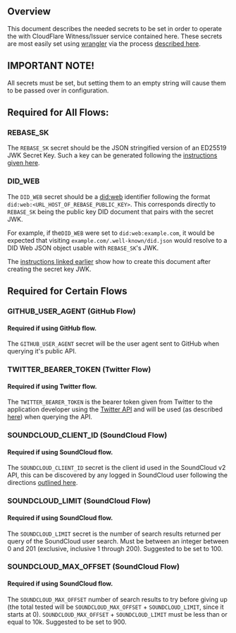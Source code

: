 ## Overview

This document describes the needed secrets to be set in order to operate the with CloudFlare Witness/Issuer service contained here. These secrets are most easily set using [wrangler](https://developers.cloudflare.com/workers/wrangler/get-started/) via the process [described here](https://blog.cloudflare.com/workers-secrets-environment/).

## IMPORTANT NOTE!

All secrets must be set, but setting them to an empty string will cause them to be passed over in configuration. 

## Required for All Flows:
### REBASE_SK
The `REBASE_SK` secret should be the JSON stringified version of an ED25519 JWK Secret Key. Such a key can be generated following the [instructions given here](https://www.spruceid.dev/didkit/didkit-examples/did-web-in-minutes).

### DID_WEB
The `DID_WEB` secret should be a [did:web](https://w3c-ccg.github.io/did-method-web/) identifier following the format `did:web:<URL_HOST_OF_REBASE_PUBLIC_KEY>`. This corresponds directly to `REBASE_SK` being the public key DID document that pairs with the secret JWK. 

For example, if the`DID_WEB` were set to `did:web:example.com`, it would be expected that visiting `example.com/.well-known/did.json` would resolve to a DID Web JSON object usable with `REBASE_SK`'s JWK. 

The [instructions linked earlier](https://www.spruceid.dev/didkit/didkit-examples/did-web-in-minutes) show how to create this document after creating the secret key JWK.

## Required for Certain Flows

### GITHUB_USER_AGENT (GitHub Flow)
#### Required if using GitHub flow.
The `GITHUB_USER_AGENT` secret will be the user agent sent to GitHub when querying it's public API.

### TWITTER_BEARER_TOKEN (Twitter Flow)
#### Required if using Twitter flow.
The `TWITTER_BEARER_TOKEN` is the bearer token given from Twitter to the application developer using the [Twitter API](https://developer.twitter.com/en/docs/twitter-api) and will be used (as described [here](https://developer.twitter.com/en/docs/authentication/oauth-2-0/bearer-tokens)) when querying the API.

### SOUNDCLOUD_CLIENT_ID (SoundCloud Flow)
#### Required if using SoundCloud flow.
The `SOUNDCLOUD_CLIENT_ID` secret is the client id used in the SoundCloud v2 API, this can be discovered by any logged in SoundCloud user following the directions [outlined here](https://stackoverflow.com/a/54174507).

### SOUNDCLOUD_LIMIT (SoundCloud Flow)
#### Required if using SoundCloud flow.
The `SOUNDCLOUD_LIMIT` secret is the number of search results returned per query of the SoundCloud user search. Must be between an integer between 0 and 201 (exclusive, inclusive 1 through 200). Suggested to be set to 100.

### SOUNDCLOUD_MAX_OFFSET (SoundCloud Flow)
#### Required if using SoundCloud flow.
The `SOUNDCLOUD_MAX_OFFSET` number of search results to try before giving up (the total tested will be `SOUNDCLOUD_MAX_OFFSET` + `SOUNDCLOUD_LIMIT`, since it starts at 0). `SOUNDCLOUD_MAX_OFFSET` + `SOUNDCLOUD_LIMIT` must be less than or equal to 10k. Suggested to be set to 900.